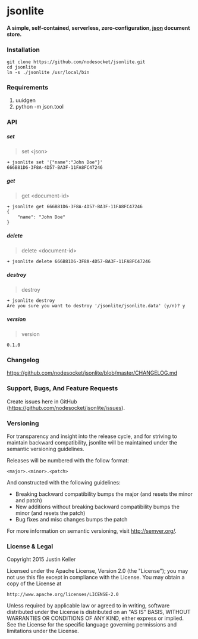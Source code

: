 # jsonlite

#### A simple, self-contained, serverless, zero-configuration, [json](http://www.json.org/) document store.

### Installation

```
git clone https://github.com/nodesocket/jsonlite.git
cd jsonlite
ln -s ./jsonlite /usr/local/bin
```

### Requirements

1. uuidgen
2. python -m json.tool

### API

##### set

> set \<json\>

````
➜ jsonlite set '{"name":"John Doe"}'
666B81D6-3F8A-4D57-BA3F-11FA8FC47246
````

##### get

> get \<document-id\>

````
➜ jsonlite get 666B81D6-3F8A-4D57-BA3F-11FA8FC47246
{
    "name": "John Doe"
}
````

##### delete

> delete \<document-id\>

````
➜ jsonlite delete 666B81D6-3F8A-4D57-BA3F-11FA8FC47246
````

##### destroy

> destroy

````
➜ jsonlite destroy
Are you sure you want to destroy '/jsonlite/jsonlite.data' (y/n)? y
````

##### version

> version

````
0.1.0
````

### Changelog

https://github.com/nodesocket/jsonlite/blob/master/CHANGELOG.md

### Support, Bugs, And Feature Requests

Create issues here in GitHub (https://github.com/nodesocket/jsonlite/issues).

### Versioning

For transparency and insight into the release cycle, and for striving to maintain backward compatibility, jsonlite will be maintained under the semantic versioning guidelines.

Releases will be numbered with the follow format:

`<major>.<minor>.<patch>`

And constructed with the following guidelines:

+ Breaking backward compatibility bumps the major (and resets the minor and patch)
+ New additions without breaking backward compatibility bumps the minor (and resets the patch)
+ Bug fixes and misc changes bumps the patch

For more information on semantic versioning, visit http://semver.org/.

### License & Legal

Copyright 2015 Justin Keller

Licensed under the Apache License, Version 2.0 (the "License");
you may not use this file except in compliance with the License.
You may obtain a copy of the License at

    http://www.apache.org/licenses/LICENSE-2.0

Unless required by applicable law or agreed to in writing, software
distributed under the License is distributed on an "AS IS" BASIS,
WITHOUT WARRANTIES OR CONDITIONS OF ANY KIND, either express or implied.
See the License for the specific language governing permissions and
limitations under the License.
